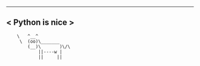  _________ 
< Python is nice >
 --------- 
        \   ^__^
         \  (oo)\_______
            (__)\       )\/\
                ||----w |
                ||     ||
